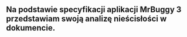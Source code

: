## Na podstawie specyfikacji aplikacji MrBuggy 3 przedstawiam swoją analizę nieścisłości w dokumencie. 
